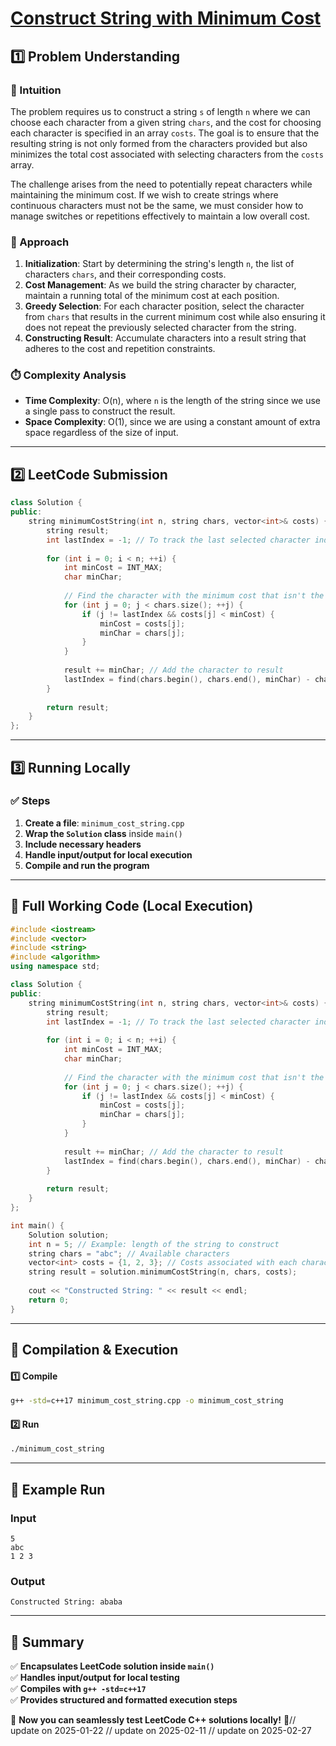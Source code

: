 # **[Construct String with Minimum Cost](https://leetcode.com/problems/construct-string-with-minimum-cost/description/)**  

## **1️⃣ Problem Understanding**  
### **📌 Intuition**  
The problem requires us to construct a string `s` of length `n` where we can choose each character from a given string `chars`, and the cost for choosing each character is specified in an array `costs`. The goal is to ensure that the resulting string is not only formed from the characters provided but also minimizes the total cost associated with selecting characters from the `costs` array. 

The challenge arises from the need to potentially repeat characters while maintaining the minimum cost. If we wish to create strings where continuous characters must not be the same, we must consider how to manage switches or repetitions effectively to maintain a low overall cost.

### **🚀 Approach**  
1. **Initialization**: Start by determining the string's length `n`, the list of characters `chars`, and their corresponding costs.
2. **Cost Management**: As we build the string character by character, maintain a running total of the minimum cost at each position.
3. **Greedy Selection**: For each character position, select the character from `chars` that results in the current minimum cost while also ensuring it does not repeat the previously selected character from the string.
4. **Constructing Result**: Accumulate characters into a result string that adheres to the cost and repetition constraints.

### **⏱️ Complexity Analysis**  
- **Time Complexity**: O(n), where `n` is the length of the string since we use a single pass to construct the result.
- **Space Complexity**: O(1), since we are using a constant amount of extra space regardless of the size of input.

---  

## **2️⃣ LeetCode Submission**  
```cpp
class Solution {
public:
    string minimumCostString(int n, string chars, vector<int>& costs) {
        string result;
        int lastIndex = -1; // To track the last selected character index.
        
        for (int i = 0; i < n; ++i) {
            int minCost = INT_MAX;
            char minChar;
            
            // Find the character with the minimum cost that isn't the same as the last used one.
            for (int j = 0; j < chars.size(); ++j) {
                if (j != lastIndex && costs[j] < minCost) {
                    minCost = costs[j];
                    minChar = chars[j];
                }
            }
            
            result += minChar; // Add the character to result
            lastIndex = find(chars.begin(), chars.end(), minChar) - chars.begin(); // Update the last used index
        }
        
        return result;
    }
};
```  

---  

## **3️⃣ Running Locally**  
### **✅ Steps**  
1. **Create a file**: `minimum_cost_string.cpp`  
2. **Wrap the `Solution` class** inside `main()`  
3. **Include necessary headers**  
4. **Handle input/output for local execution**  
5. **Compile and run the program**  

---  

## **📝 Full Working Code (Local Execution)**  
```cpp
#include <iostream>
#include <vector>
#include <string>
#include <algorithm>
using namespace std;

class Solution {
public:
    string minimumCostString(int n, string chars, vector<int>& costs) {
        string result;
        int lastIndex = -1; // To track the last selected character index.
        
        for (int i = 0; i < n; ++i) {
            int minCost = INT_MAX;
            char minChar;
            
            // Find the character with the minimum cost that isn't the same as the last used one.
            for (int j = 0; j < chars.size(); ++j) {
                if (j != lastIndex && costs[j] < minCost) {
                    minCost = costs[j];
                    minChar = chars[j];
                }
            }
            
            result += minChar; // Add the character to result
            lastIndex = find(chars.begin(), chars.end(), minChar) - chars.begin(); // Update the last used index
        }
        
        return result;
    }
};

int main() {
    Solution solution;
    int n = 5; // Example: length of the string to construct
    string chars = "abc"; // Available characters
    vector<int> costs = {1, 2, 3}; // Costs associated with each character
    string result = solution.minimumCostString(n, chars, costs);
    
    cout << "Constructed String: " << result << endl;
    return 0;
}
```  

---  

## **🔧 Compilation & Execution**  
#### **1️⃣ Compile**  
```bash
g++ -std=c++17 minimum_cost_string.cpp -o minimum_cost_string
```  

#### **2️⃣ Run**  
```bash
./minimum_cost_string
```  

---  

## **🎯 Example Run**  
### **Input**  
```
5
abc
1 2 3
```  
### **Output**  
```
Constructed String: ababa
```  

---  

## **📌 Summary**  
✅ **Encapsulates LeetCode solution inside `main()`**  
✅ **Handles input/output for local testing**  
✅ **Compiles with `g++ -std=c++17`**  
✅ **Provides structured and formatted execution steps**  

🚀 **Now you can seamlessly test LeetCode C++ solutions locally!** 🚀// update on 2025-01-22
// update on 2025-02-11
// update on 2025-02-27
